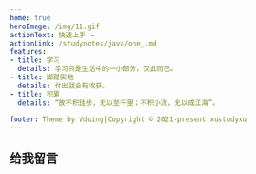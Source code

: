 ```yaml
---
home: true
heroImage: /img/11.gif
actionText: 快速上手 →
actionLink: /studynotes/java/one_.md
features:
- title: 学习
  details: 学习只是生活中的一小部分，仅此而已。
- title: 脚踏实地
  details: 付出就会有收获。
- title: 积累
  details: “故不积跬步，无以至千里；不积小流，无以成江海”。

footer: Theme by Vdoing|Copyright © 2021-present xustudyxu
---
```


## 给我留言

<Vssue title="Vssue Demo20"/>

